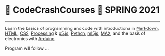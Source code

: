 # :rocket: CodeCrashCourses :new_moon_with_face: SPRING 2021
___
Learn the basics of programming and code with introductions in [Markdown](https://en.wikipedia.org/wiki/Markdown), [HTML](https://en.wikipedia.org/wiki/HTML), [CSS](https://en.wikipedia.org/wiki/Cascading_Style_Sheets), [Processing](https://processing.org/) &amp; [p5.js](https://p5js.org/), [Python](https://en.wikipedia.org/wiki/Python_(programming_language)), [ml5js](https://ml5js.org/),  [MAX](), and the basis of electronics with [Arduino](https://www.arduino.cc/).


Program will follow ...
<!--
dates | topic | tutors
 :---: | --- | ---
25/9, 1/10 & 8/10 • 9:30-12:30| [Processing](PROCESSING.md) | Hendrik
15/10, 22/10, 29/10 & 5/11 • 9:30-12:30 | [Markdown, HTML & CSS](MD-HTML-CSS.md) | Hendrik
19/11 & 26/11 • 9:30-12:30 | [P5.JS](P5JS.md) | Jerry
10/12 & 17/12 • 9:30-12:30 | Project | Jerry en Hendrik
––– | ––– |–––
28/1 • 10:30-12:30 | No Code Class / feedback |
4/2 • 9:30-12:30 | [Arduino](ARDUINO.md) | Hendrik 
11/2, 18/2 & 25/2 • 9:30-12:30 | [Machine Learning / ML5JS](ml5js.md) | Jerry
3/3, 10/3 & 24/3 • 9:30-12:30 | [MAX](max.md) | Jerry & Hendrik
31/3 & 28/4 • 9:30-12:30 | Project | Jerry & Hendrik
-->
